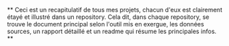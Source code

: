 ** Ceci est un recapitulatif de tous mes projets, chacun d'eux est clairement étayé et illustré dans un repository. Cela dit, dans chaque repository, se trouve le document principal selon l'outil mis en exergue, les données sources, un rapport détaillé et un readme qui résume les principales infos. **
